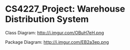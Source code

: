 # CS4227_Project: Warehouse Distribution System

Class Diagram:
http://i.imgur.com/OBuH7eH.png


Package Diagram:
http://i.imgur.com/EB2a3ep.png
